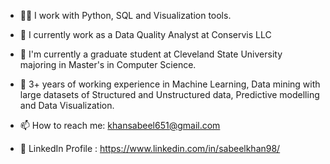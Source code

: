 * 👨‍💻 I work with Python, SQL and Visualization tools.

* 🏦 I currently work as a Data Quality Analyst at Conservis LLC

* 🏫 I'm currently a graduate student at Cleveland State University majoring in Master's in Computer Science.

* 🌱 3+ years of working experience in Machine Learning, Data mining with large datasets of Structured and Unstructured data, Predictive modelling and Data Visualization.

* 📫 How to reach me: khansabeel651@gmail.com

* 👔 LinkedIn Profile : https://www.linkedin.com/in/sabeelkhan98/
